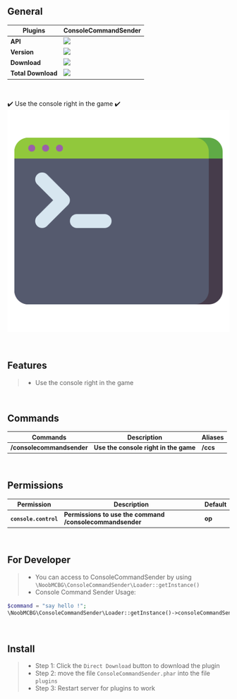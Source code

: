 ## General

| **Plugins** | **ConsoleCommandSender** |
| --- | --- |
| **API** | **<a href="https://poggit.pmmp.io/p/ConsoleCommandSender"><img src="https://poggit.pmmp.io/shield.api/ConsoleCommandSender"></a>** |
| **Version** | **<a href="https://poggit.pmmp.io/p/ConsoleCommandSender"><img src="https://poggit.pmmp.io/shield.state/ConsoleCommandSender"></a>** |
| **Download** | **<a href="https://poggit.pmmp.io/p/ConsoleCommandSender"><img src="https://poggit.pmmp.io/shield.dl/ConsoleCommandSender"></a>** |
| **Total Download** | **<a href="https://poggit.pmmp.io/p/ConsoleCommandSender"><img src="https://poggit.pmmp.io/shield.dl.total/ConsoleCommandSender"></a>** |

<br>

✔️ Use the console right in the game ✔️
<img src="https://github.com/NoobMCBG/ConsoleCommandSender/blob/main/icon.png"/>
  
<br>

## Features
>- Use the console right in the game

<br>
  
## Commands
| **Commands** | **Description** | **Aliases** |
| --- | --- | --- |
| **/consolecommandsender** | **Use the console right in the game** | **/ccs** |

<br>
  
## Permissions
| **Permission** | **Description** | **Default** |
| --- | --- | --- |
| **`console.control`** | **Permissions to use the command /consolecommandsender** | **op** |

<br>

## For Developer
>- You can access to ConsoleCommandSender by using `\NoobMCBG\ConsoleCommandSender\Loader::getInstance()`
>- Console Command Sender Usage:
```php
$command = "say hello !";
\NoobMCBG\ConsoleCommandSender\Loader::getInstance()->consoleCommandSender($command);
```

<br>

## Install
>- Step 1: Click the `Direct Download` button to download the plugin
>- Step 2: move the file `ConsoleCommandSender.phar` into the file `plugins`
>- Step 3: Restart server for plugins to work
